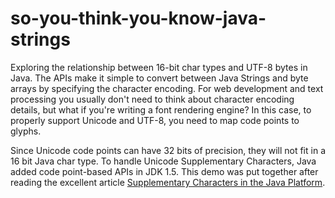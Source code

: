 # so-you-think-you-know-java-strings

Exploring the relationship between 16-bit char types and UTF-8 bytes in Java.  The APIs make it simple to convert between Java Strings and byte arrays by specifying the character encoding.  For web development and text processing you usually don't need to think about character encoding details, but what if you're writing a font rendering engine?  In this case, to properly support Unicode and UTF-8, you need to map code points to glyphs.

Since Unicode code points can have 32 bits of precision, they will not fit in a 16 bit Java char type.  To handle Unicode Supplementary Characters, Java added code point-based APIs in JDK 1.5.  This demo was put together after reading the excellent article [Supplementary Characters in the Java Platform](http://www.oracle.com/us/technologies/java/supplementary-142654.html).

